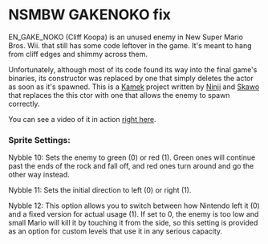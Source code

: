 # NSMBW GAKENOKO fix

EN_GAKE_NOKO (Cliff Koopa) is an unused enemy in New Super Mario Bros. Wii. that still has some code leftover in the game. It's meant to hang from cliff edges and shimmy across them.

Unfortunately, although most of its code found its way into the final game's binaries, its constructor was replaced by one that simply deletes the actor as soon as it's spawned. This is a [Kamek](https://github.com/Treeki/Kamek) project written by [Ninji](https://github.com/Treeki/) and [Skawo](https://github.com/skawo) that replaces the this ctor with one that allows the enemy to spawn correctly.

You can see a video of it in action [right here](https://www.youtube.com/watch?v=8M9K124EkuE).

### Sprite Settings:

Nybble 10: Sets the enemy to green (0) or red (1). Green ones will continue past the ends of the rock and fall off, and red ones turn around and go the other way instead.

Nybble 11: Sets the initial direction to left (0) or right (1).

Nybble 12: This option allows you to switch between how Nintendo left it (0) and a fixed version for actual usage (1). If set to 0, the enemy is too low and small Mario will kill it by touching it from the side, so this setting is provided as an option for custom levels that use it in any serious capacity.